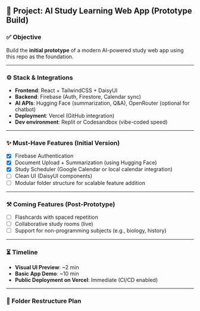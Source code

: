## 🚧 Project: AI Study Learning Web App (Prototype Build)

### ✅ Objective
Build the **initial prototype** of a modern AI-powered study web app using this repo as the foundation.

---

### ⚙️ Stack & Integrations
- **Frontend**: React + TailwindCSS + DaisyUI
- **Backend**: Firebase (Auth, Firestore, Calendar sync)
- **AI APIs**: Hugging Face (summarization, Q&A), OpenRouter (optional for chatbot)
- **Deployment**: Vercel (GitHub integration)
- **Dev environment**: Replit or Codesandbox (vibe-coded speed)

---

### ✨ Must-Have Features (Initial Version)
- [x] Firebase Authentication
- [x] Document Upload + Summarization (using Hugging Face)
- [x] Study Scheduler (Google Calendar or local calendar integration)
- [ ] Clean UI (DaisyUI components)
- [ ] Modular folder structure for scalable feature addition

---

### ⚒️ Coming Features (Post-Prototype)
- [ ] Flashcards with spaced repetition
- [ ] Collaborative study rooms (live)
- [ ] Support for non-programming subjects (e.g., biology, history)

---

### ⏳ Timeline
- **Visual UI Preview**: ~2 min
- **Basic App Demo**: ~10 min
- **Public Deployment on Vercel**: Immediate (CI/CD enabled)

---

### 📁 Folder Restructure Plan